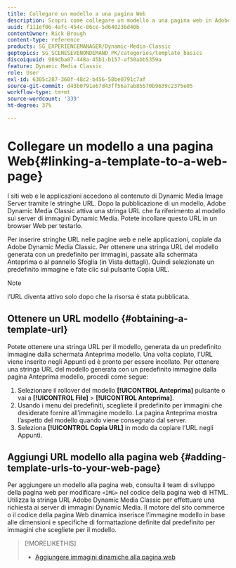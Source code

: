 ```yaml
---
title: Collegare un modello a una pagina Web
description: Scopri come collegare un modello a una pagina web in Adobe Dynamic Media Classic.
uuid: f111ef06-4afc-454c-86ce-5d640236d40b
contentOwner: Rick Brough
content-type: reference
products: SG_EXPERIENCEMANAGER/Dynamic-Media-Classic
geptopics: SG_SCENESEVENONDEMAND_PK/categories/template_basics
discoiquuid: 989dba07-448a-45b1-b157-af50abb5359a
feature: Dynamic Media Classic
role: User
exl-id: 6305c287-360f-48c2-b456-58be0791c7af
source-git-commit: d43b0791e67d43ff56a7ab85570b9639c2375e05
workflow-type: tm+mt
source-wordcount: '339'
ht-degree: 37%

---
```


# Collegare un modello a una pagina Web{#linking-a-template-to-a-web-page}

I siti web e le applicazioni accedono al contenuto di Dynamic Media Image Server tramite le stringhe URL. Dopo la pubblicazione di un modello, Adobe Dynamic Media Classic attiva una stringa URL che fa riferimento al modello sui server di immagini Dynamic Media. Potete incollare questo URL in un browser Web per testarlo.

Per inserire stringhe URL nelle pagine web e nelle applicazioni, copiale da Adobe Dynamic Media Classic. Per ottenere una stringa URL del modello generata con un predefinito per immagini, passate alla schermata Anteprima o al pannello Sfoglia (in Vista dettagli). Quindi selezionate un predefinito immagine e fate clic sul pulsante Copia URL.

>[!NOTE]
>
>l’URL diventa attivo solo dopo che la risorsa è stata pubblicata.

## Ottenere un URL modello {#obtaining-a-template-url}

Potete ottenere una stringa URL per il modello, generata da un predefinito immagine dalla schermata Anteprima modello. Una volta copiato, l’URL viene inserito negli Appunti ed è pronto per essere incollato. Per ottenere una stringa URL del modello generata con un predefinito immagine dalla pagina Anteprima modello, procedi come segue:

1. Selezionare il rollover del modello **[!UICONTROL Anteprima]** pulsante o vai a **[!UICONTROL File]** > **[!UICONTROL Anteprima]**.
1. Usando i menu dei predefiniti, scegliete il predefinito per immagini che desiderate fornire all’immagine modello. La pagina Anteprima mostra l’aspetto del modello quando viene consegnato dal server.
1. Seleziona **[!UICONTROL Copia URL]** in modo da copiare l’URL negli Appunti.

## Aggiungi URL modello alla pagina web {#adding-template-urls-to-your-web-page}

Per aggiungere un modello alla pagina web, consulta il team di sviluppo della pagina web per modificare `<IMG>` nel codice della pagina web di HTML. Utilizza la stringa URL Adobe Dynamic Media Classic per effettuare una richiesta ai server di immagini Dynamic Media. Il motore del sito commerce o il codice della pagina Web dinamica inserisce l’immagine modello in base alle dimensioni e specifiche di formattazione definite dal predefinito per immagini che scegliete per il modello.

>[!MORELIKETHIS]
>
>* [Aggiungere immagini dinamiche alla pagina web](linking-urls-web-application.md#adding_dynamic_images_to_your_web_page)


